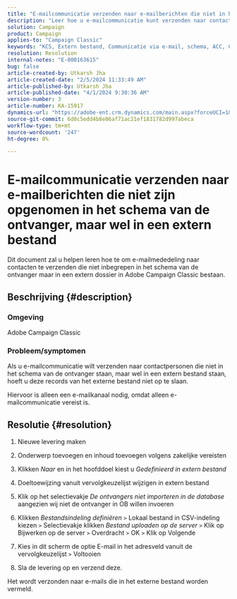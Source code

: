 ```yaml
---
title: "E-mailcommunicatie verzenden naar e-mailberichten die niet in het schema van de ontvanger staan, maar wel in een extern bestand staan"
description: "Leer hoe u e-mailcommunicatie kunt verzenden naar contactpersonen die niet zijn opgenomen in het schema van de ontvanger in Adobe Campaign Classic."
solution: Campaign
product: Campaign
applies-to: "Campaign Classic"
keywords: "KCS, Extern bestand, Communicatie via e-mail, schema, ACC, Campaign Classic"
resolution: Resolution
internal-notes: "E-000163615"
bug: false
article-created-by: Utkarsh Jha
article-created-date: "2/5/2024 11:33:49 AM"
article-published-by: Utkarsh Jha
article-published-date: "4/1/2024 9:30:36 AM"
version-number: 3
article-number: KA-15917
dynamics-url: "https://adobe-ent.crm.dynamics.com/main.aspx?forceUCI=1&pagetype=entityrecord&etn=knowledgearticle&id=2d30ec6d-1ac4-ee11-9079-6045bd0065f9"
source-git-commit: 6d0c5edd4b8e06af71ac21ef1831782d997abeca
workflow-type: tm+mt
source-wordcount: '247'
ht-degree: 0%

---
```


# E-mailcommunicatie verzenden naar e-mailberichten die niet zijn opgenomen in het schema van de ontvanger, maar wel in een extern bestand


Dit document zal u helpen leren hoe te om e-mailmededeling naar contacten te verzenden die niet inbegrepen in het schema van de ontvanger maar in een extern dossier in Adobe Campaign Classic bestaan.

## Beschrijving {#description}


### <b>Omgeving</b>

Adobe Campaign Classic



### Probleem/symptomen

Als u e-mailcommunicatie wilt verzenden naar contactpersonen die niet in het schema van de ontvanger staan, maar wel in een extern bestand staan, hoeft u deze records van het externe bestand niet op te slaan.

Hiervoor is alleen een e-mailkanaal nodig, omdat alleen e-mailcommunicatie vereist is.


## Resolutie {#resolution}


1. Nieuwe levering maken


2. Onderwerp toevoegen en inhoud toevoegen volgens zakelijke vereisten


3. Klikken *Naar* en in het hoofddoel kiest u *Gedefinieerd in extern bestand*


4. Doeltoewijzing vanuit vervolgkeuzelijst wijzigen in extern bestand


5. Klik op het selectievakje *De ontvangers niet importeren in de database* aangezien wij niet de ontvanger in OB willen invoeren


6. Klikken *Bestandsindeling definiëren* `>`  Lokaal bestand in CSV-indeling kiezen `>`  Selectievakje klikken *Bestand uploaden op de server* `>`  Klik op Bijwerken op de server `>`  Overdracht `>`  OK `>`  Klik op Volgende


7. Kies in dit scherm de optie E-mail in het adresveld vanuit de vervolgkeuzelijst `>`  Voltooien


8. Sla de levering op en verzend deze.




Het wordt verzonden naar e-mails die in het externe bestand worden vermeld.


